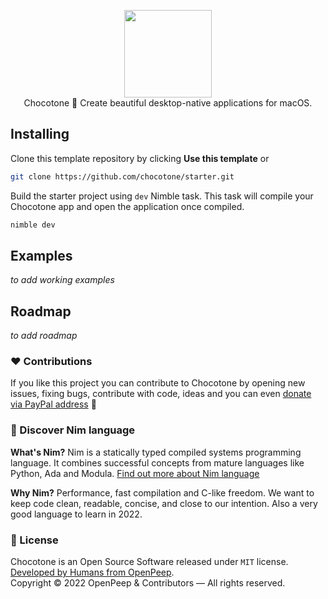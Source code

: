 <p align="center">
    <img src=".github/logo.png" width="140px"><br>
    Chocotone 🍫 Create beautiful desktop-native applications for macOS.
</p>

## Installing

Clone this template repository by clicking **Use this template** or
```zsh
git clone https://github.com/chocotone/starter.git
```

Build the starter project using ``dev`` Nimble task. This task will compile your Chocotone app
and open the application once compiled.
```zsh
nimble dev
```

## Examples
_to add working examples_

## Roadmap
_to add roadmap_

### ❤ Contributions
If you like this project you can contribute to Chocotone by opening new issues, fixing bugs, contribute with code, ideas and you can even [donate via PayPal address](https://www.paypal.com/donate/?hosted_button_id=RJK3ZTDWPL55C) 🥰

### 👑 Discover Nim language
<strong>What's Nim?</strong> Nim is a statically typed compiled systems programming language. It combines successful concepts from mature languages like Python, Ada and Modula. [Find out more about Nim language](https://nim-lang.org/)

<strong>Why Nim?</strong> Performance, fast compilation and C-like freedom. We want to keep code clean, readable, concise, and close to our intention. Also a very good language to learn in 2022.

### 🎩 License
Chocotone is an Open Source Software released under `MIT` license. [Developed by Humans from OpenPeep](https://github.com/openpeep).<br>
Copyright &copy; 2022 OpenPeep & Contributors &mdash; All rights reserved.
